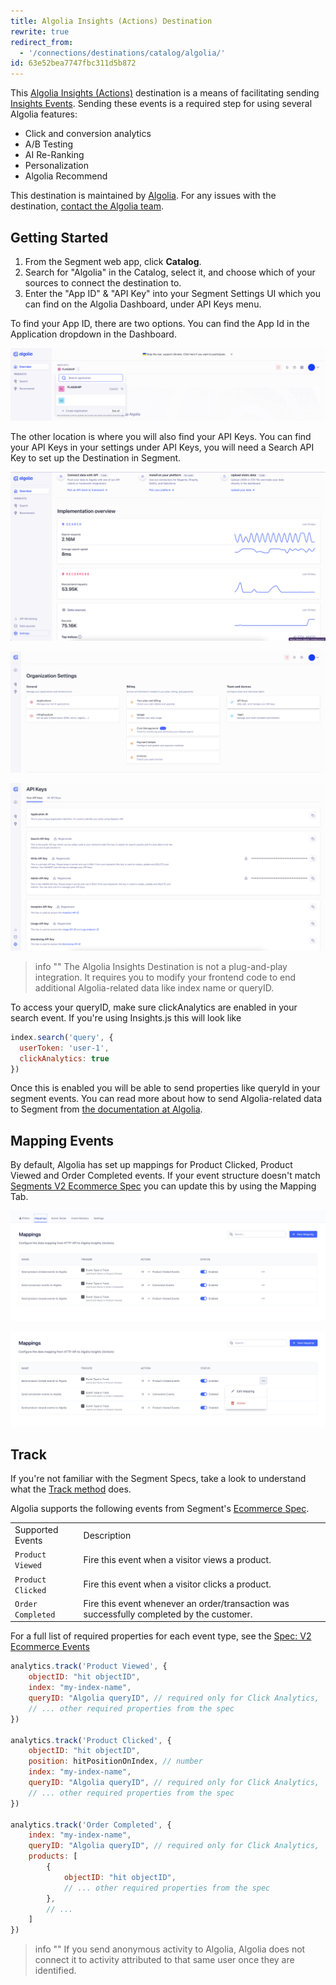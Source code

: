 ```yaml
---
title: Algolia Insights (Actions) Destination
rewrite: true
redirect_from:
  - '/connections/destinations/catalog/algolia/'
id: 63e52bea7747fbc311d5b872
---
```

This [Algolia Insights (Actions)](https://www.algolia.com/products/analytics/) destination is a means of facilitating sending [Insights Events](https://www.algolia.com/doc/guides/sending-events/getting-started/). Sending these events is a required step for using several Algolia features:

- Click and conversion analytics
- A/B Testing
- AI Re-Ranking
- Personalization
- Algolia Recommend

This destination is maintained by [Algolia](https://www.algolia.com/). For any issues with the destination, [contact the Algolia team](mailto:hey@algolia.com).

## Getting Started

1. From the Segment web app, click **Catalog**.
2. Search for "Algolia" in the Catalog, select it, and choose which of your sources to connect the destination to.
3. Enter the "App ID" & "API Key" into your Segment Settings UI which you can find on the Algolia Dashboard, under API Keys menu.

To find your App ID, there are two options. You can find the App Id in the Application dropdown in the Dashboard.

![Application Dropdown](images/algolia_app_id_dropdown.png)

The other location is where you will also find your API Keys. You can find your API Keys in your settings under API Keys, you will need a Search API Key to set up the Destination in Segment. 

![Dashboard Settings](images/algolia_dashboard_settings.png)

![Settings Menu](images/algolia_settings_menu.png)

![Api Keys](images/algolia_api_keys.png)

> info ""
> The Algolia Insights Destination is not a plug-and-play integration. It requires you to modify your frontend code to end additional Algolia-related data like index name or queryID.

To access your queryID, make sure clickAnalytics are enabled in your search event. If you're using Insights.js this will look like
```js
index.search('query', {
  userToken: 'user-1',
  clickAnalytics: true
})
``` 

Once this is enabled you will be able to send properties like queryId in your segment events. You can read more about how to send Algolia-related data to Segment from [the documentation at Algolia](https://www.algolia.com/doc/guides/sending-events/implementing/connectors/segment/).

## Mapping Events

By default, Algolia has set up mappings for Product Clicked, Product Viewed and Order Completed events. If your event structure doesn't match [Segments V2 Ecommerce Spec](/docs/connections/spec/ecommerce/v2/) you can update this by using the Mapping Tab.

![Mappings Tab](images/mapping_tab.png)

![Edit Mappings](images/mapping_tab_edit.png)

## Track

If you're not familiar with the Segment Specs, take a look to understand what the [Track method](/docs/connections/spec/track/) does.

Algolia supports the following events from Segment's [Ecommerce Spec](/docs/connections/spec/ecommerce/v2/).

<table>
  <tr>
   <td>Supported Events</td>
   <td>Description</td>
  </tr>
  <tr>
   <td><code>Product Viewed</code></td>
   <td>Fire this event when a visitor views a product.</td>
  </tr>
  <tr>
   <td><code>Product Clicked</code></td>
   <td>Fire this event when a visitor clicks a product.</td>
  </tr>
  <tr>
   <td><code>Order Completed</code></td>
   <td>Fire this event whenever an order/transaction was successfully completed by the customer.</td>
  </tr>
</table>

For a full list of required properties for each event type, see the [Spec: V2 Ecommerce Events](/docs/connections/spec/ecommerce/v2/)

```js
analytics.track('Product Viewed', {
    objectID: "hit objectID",
    index: "my-index-name",
    queryID: "Algolia queryID", // required only for Click Analytics,
    // ... other required properties from the spec
})

analytics.track('Product Clicked', {
    objectID: "hit objectID",
    position: hitPositionOnIndex, // number
    index: "my-index-name",
    queryID: "Algolia queryID", // required only for Click Analytics,
    // ... other required properties from the spec
})

analytics.track('Order Completed', {
    index: "my-index-name",
    queryID: "Algolia queryID", // required only for Click Analytics,
    products: [
        {
            objectID: "hit objectID",
            // ... other required properties from the spec
        },
        // ...
    ]
})
```

> info ""
> If you send anonymous activity to Algolia, Algolia does not connect it to activity attributed to that same user once they are identified.